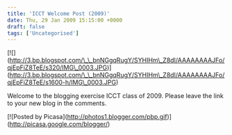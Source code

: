 ```yaml
---
title: 'ICCT Welcome Post (2009)'
date: Thu, 29 Jan 2009 15:15:00 +0000
draft: false
tags: ['Uncategorised']
---
```


\[!\[\](http://3.bp.blogspot.com/\_\_bnNGgqRugY/SYHIHm\_Z8dI/AAAAAAAAJFo/qjEpFiZ8TeE/s320/IMG\_0003.JPG)\](http://3.bp.blogspot.com/\_\_bnNGgqRugY/SYHIHm\_Z8dI/AAAAAAAAJFo/qjEpFiZ8TeE/s1600-h/IMG\_0003.JPG) 

Welcome to the blogging exercise ICCT class of 2009. Please leave the link to your new blog in the comments.

\[!\[Posted by Picasa\](http://photos1.blogger.com/pbp.gif)\](http://picasa.google.com/blogger/)